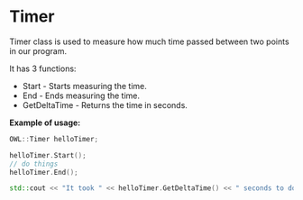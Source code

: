 # Timer
Timer class is used to measure how much time passed between two points in our program.

It has 3 functions:
- Start - Starts measuring the time.
- End - Ends measuring the time.
- GetDeltaTime - Returns the time in seconds.

__Example of usage:__
```cpp
OWL::Timer helloTimer;

helloTimer.Start();
// do things
helloTimer.End();

std::cout << "It took " << helloTimer.GetDeltaTime() << " seconds to do things.\n";
```